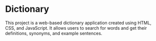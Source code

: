 # Dictionary
This project is a web-based dictionary application created using HTML, CSS, and JavaScript. It allows users to search for words and get their definitions, synonyms, and example sentences.

